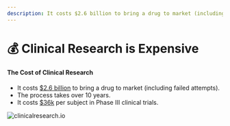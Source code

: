 ```yaml
---
description: It costs $2.6 billion to bring a drug to market (including failed attempts).
---
```


# 💰 Clinical Research is Expensive

#### The Cost of Clinical Research

* It costs [$2.6 billion](https://www.semanticscholar.org/paper/Innovation-in-the-pharmaceutical-industry%3A-New-of-DiMasi-Grabowski/3275f31c072ac11c6ca7a5260bd535720f07df41) to bring a drug to market (including failed attempts).
* The process takes over 10 years.
* It costs [$36k](https://www.clinicalleader.com/doc/getting-a-handle-on-clinical-trial-costs-0001) per subject in Phase III clinical trials.

&#x20;

![clinicalresearch.io](https://static.crowdsourcingcures.org/dfda/assets/cost-of-clinical-trials.png)



